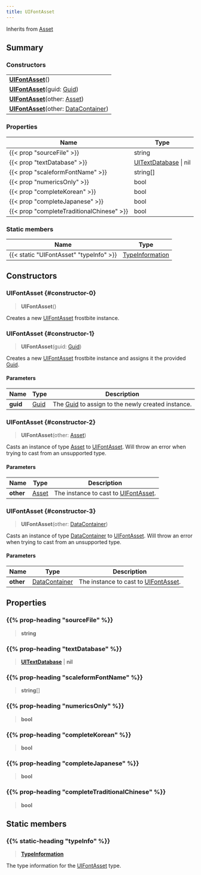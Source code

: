 ```yaml
---
title: UIFontAsset
---
```


Inherits from [Asset](/vext/ref/fb/asset)

## Summary

### Constructors

|  |
| --- |
| **[UIFontAsset](#constructor-0)**() |
| **[UIFontAsset](#constructor-1)**(guid: [Guid](/vext/ref/shared/type/guid)) |
| **[UIFontAsset](#constructor-2)**(other: [Asset](/vext/ref/fb/asset)) |
| **[UIFontAsset](#constructor-3)**(other: [DataContainer](/vext/ref/shared/type/datacontainer)) |

### Properties

| Name | Type |
| ---- | ---- |
| {{< prop "sourceFile" >}} | string |
| {{< prop "textDatabase" >}} | [UITextDatabase](/vext/ref/fb/uitextdatabase) \| nil |
| {{< prop "scaleformFontName" >}} | string[] |
| {{< prop "numericsOnly" >}} | bool |
| {{< prop "completeKorean" >}} | bool |
| {{< prop "completeJapanese" >}} | bool |
| {{< prop "completeTraditionalChinese" >}} | bool |

### Static members

| Name | Type |
| ---- | ---- |
| {{< static "UIFontAsset" "typeInfo" >}} | [TypeInformation](/vext/ref/shared/type/typeinformation) |

## Constructors

### UIFontAsset {#constructor-0}

> **UIFontAsset**()

Creates a new [UIFontAsset](/vext/ref/fb/uifontasset) frostbite instance.

### UIFontAsset {#constructor-1}

> **UIFontAsset**(guid: [Guid](/vext/ref/shared/type/guid))

Creates a new [UIFontAsset](/vext/ref/fb/uifontasset) frostbite instance and assigns it the provided [Guid](/vext/ref/shared/type/guid).

#### Parameters

| Name | Type | Description |
| ---- | ---- | ----------- |
| **guid** | [Guid](/vext/ref/shared/type/guid) | The [Guid](/vext/ref/shared/type/guid) to assign to the newly created instance. |

### UIFontAsset {#constructor-2}

> **UIFontAsset**(other: [Asset](/vext/ref/fb/asset))

Casts an instance of type [Asset](/vext/ref/fb/asset) to [UIFontAsset](/vext/ref/fb/uifontasset). Will throw an error when trying to cast from an unsupported type.

#### Parameters

| Name | Type | Description |
| ---- | ---- | ----------- |
| **other** | [Asset](/vext/ref/fb/asset) | The instance to cast to [UIFontAsset](/vext/ref/fb/uifontasset). |

### UIFontAsset {#constructor-3}

> **UIFontAsset**(other: [DataContainer](/vext/ref/shared/type/datacontainer))

Casts an instance of type [DataContainer](/vext/ref/shared/type/datacontainer) to [UIFontAsset](/vext/ref/fb/uifontasset). Will throw an error when trying to cast from an unsupported type.

#### Parameters

| Name | Type | Description |
| ---- | ---- | ----------- |
| **other** | [DataContainer](/vext/ref/shared/type/datacontainer) | The instance to cast to [UIFontAsset](/vext/ref/fb/uifontasset). |

## Properties

### {{% prop-heading "sourceFile" %}}

> **string**

### {{% prop-heading "textDatabase" %}}

> **[UITextDatabase](/vext/ref/fb/uitextdatabase)** \| **nil**

### {{% prop-heading "scaleformFontName" %}}

> **string**[]

### {{% prop-heading "numericsOnly" %}}

> **bool**

### {{% prop-heading "completeKorean" %}}

> **bool**

### {{% prop-heading "completeJapanese" %}}

> **bool**

### {{% prop-heading "completeTraditionalChinese" %}}

> **bool**

## Static members

### {{% static-heading "typeInfo" %}}

> **[TypeInformation](/vext/ref/shared/type/typeinformation)**

The type information for the [UIFontAsset](/vext/ref/fb/uifontasset) type.

